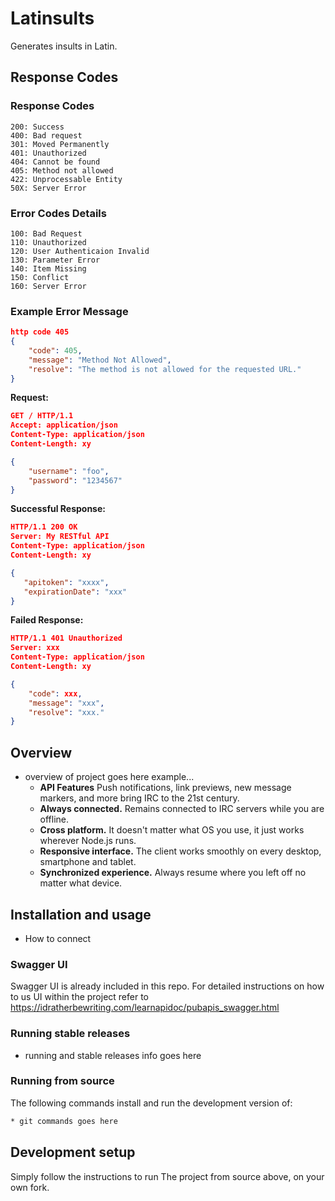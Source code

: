 # Latinsults
Generates insults in Latin.

## Response Codes 
### Response Codes
```
200: Success
400: Bad request
301: Moved Permanently
401: Unauthorized
404: Cannot be found
405: Method not allowed
422: Unprocessable Entity 
50X: Server Error
```
### Error Codes Details
```
100: Bad Request
110: Unauthorized
120: User Authenticaion Invalid
130: Parameter Error
140: Item Missing
150: Conflict
160: Server Error
```
### Example Error Message
```json
http code 405
{
    "code": 405,
    "message": "Method Not Allowed",
    "resolve": "The method is not allowed for the requested URL."
}
```
**Request:**
```json
GET / HTTP/1.1
Accept: application/json
Content-Type: application/json
Content-Length: xy

{
    "username": "foo",
    "password": "1234567" 
}
```
**Successful Response:**
```json
HTTP/1.1 200 OK
Server: My RESTful API
Content-Type: application/json
Content-Length: xy

{
   "apitoken": "xxxx",
   "expirationDate": "xxx"
}
```
**Failed Response:**
```json
HTTP/1.1 401 Unauthorized
Server: xxx
Content-Type: application/json
Content-Length: xy

{
    "code": xxx,
    "message": "xxx",
    "resolve": "xxx."
}
``` 

## Overview
 * overview of project goes here example...  
	- **API Features** Push notifications, link previews, new message markers, and more bring IRC to the 21st century.
	- **Always connected.** Remains connected to IRC servers while you are offline.
	- **Cross platform.** It doesn't matter what OS you use, it just works wherever Node.js runs.
	- **Responsive interface.** The client works smoothly on every desktop, smartphone and tablet.
	- **Synchronized experience.** Always resume where you left off no matter what device.
	

## Installation and usage  
* How to connect

### Swagger UI
Swagger UI is already included in this repo. For detailed instructions on how to us UI within the project refer to https://idratherbewriting.com/learnapidoc/pubapis_swagger.html

### Running stable releases  

 * running and stable releases info goes here

### Running from source  

The following commands install and run the development version of:

```sh
* git commands goes here
```


## Development setup  

Simply follow the instructions to run The project from source above, on your own
fork.
